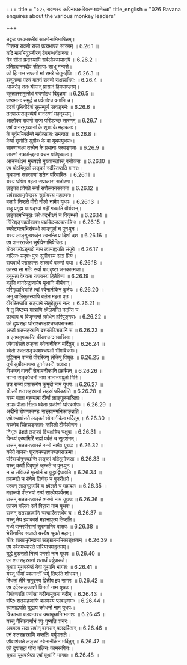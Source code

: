 +++
title = "०२६ रावणस्य कपिनायकविवरणश्रवणेच्छा"
title_english = "026 Ravana enquires about the various monkey leaders"

+++

तद्वचः पथ्यमक्लीबं सारणेनाभिभाषितम्।  
निशम्य रावणो राजा प्रत्यभाषत सारणम् ॥ 6.26.1 ॥   
यदि मामभियुञ्जीरन् देवगन्धर्वदानवाः।  
नैव सीतां प्रदास्यामि सर्वलोकभयादपि ॥ 6.26.2 ॥   
प्रतिप्रदानमद्यैव सीतायाः साधु मन्यसे।  
को हि नाम सपत्नो मां समरे जेतुमर्हति ॥ 6.26.3 ॥   
इत्युक्त्वा परुषं वाक्यं रावणो राक्षसाधिपः ॥ 6.26.4 ॥   
आरुरोह ततः श्रीमान् प्रासादं हिमपाण्डरम्।  
बहुतालसमुत्सेधं रावणोऽथ दिदृक्षया ॥ 6.26.5 ॥   
पश्यमानः समुद्रं च पर्वतांश्च वनानि च।  
ददर्श पृथिवीदेशं सुसम्पूर्णं प्लवङ्गमैः ॥ 6.26.6 ॥   
तदपारमसङ्ख्येयं वानराणां महद्बलम्।  
आलोक्य रावणो राजा परिपप्रच्छ सारणम् ॥ 6.26.7 ॥   
एषां वानरमुख्यानां के शूराः के महाबलाः।  
के पूर्वमभिवर्तन्ते महोत्साहाः समन्ततः ॥ 6.26.8 ॥   
केषां शृणोति सुग्रीवः के वा यूथपयूथपाः।  
सारणाचक्ष्व तत्त्वेन के प्रधानाः प्लवङ्गमाः ॥ 6.26.9 ॥   
सारणो राक्षसेन्द्रस्य वचनं परिपृच्छतः।  
आचचक्षेऽथ मुख्यज्ञो मुख्यांस्तांस्तु वनौकसः ॥ 6.26.10 ॥   
एष योऽभिमुखो लङ्कां नर्दंस्तिष्ठति वानरः।  
यूथपानां सहस्राणां शतेन परिवारितः ॥ 6.26.11 ॥   
यस्य घोषेण महता सप्राकारा सतोरणा।  
लङ्का प्रवेपते सर्वा सशैलवनकानना ॥ 6.26.12 ॥   
सर्वशाखामृगेन्द्रस्य सुग्रीवस्य महात्मनः।  
बलाग्रे तिष्ठते वीरो नीलो नामैष यूथपः ॥ 6.26.13 ॥   
बाहू प्रगृह्य यः पद्भ्यां महीं गच्छति वीर्यवान्।  
लङ्कामभिमुखः क्रोधादभीक्ष्णं च विजृम्भते ॥ 6.26.14 ॥   
गिरिशृङ्गप्रतीकाशः पद्मकिञ्जल्कसन्निभः ॥ 6.26.15 ॥   
स्फोटयत्यभिसंरब्धो लाङ्गूलं च पुनःपुनः।  
यस्य लाङ्गूलशब्देन स्वनन्ति प्र दिशो दश ॥ 6.26.16 ॥   
एष वानरराजेन सुग्रीवेणाभिषेचितः।  
योवराज्येऽङ्गदो नाम त्वामाह्वयति संयुगे ॥ 6.26.17 ॥   
वालिनः सदृशः पुत्रः सुग्रीवस्य सदा प्रियः।  
राघवार्थे पराक्रान्तः शक्रार्थे वरुणो यथा ॥ 6.26.18 ॥   
एतस्य सा मतिः सर्वा यद् दृष्टा जनकात्मजा।  
हनूमता वेगवता राघवस्य हितैषिणा ॥ 6.26.19 ॥   
बहूनि वानरेन्द्राणामेष यूथानि वीर्यवान्।  
परिगृह्याभियाति त्वां स्वेनानीकेन दुर्जयः ॥ 6.26.20 ॥   
अनु वालिसुतस्यापि बलेन महता वृतः।  
वीरस्तिष्ठति सङ्ग्रामे सेतुहेतुरयं नलः ॥ 6.26.21 ॥   
ये तु विष्टभ्य गात्राणि क्ष्वेलयन्ति नदन्ति च।  
उत्थाय च विजृम्भन्ते क्रोधेन हरिपुङ्गवाः ॥ 6.26.22 ॥   
एते दुष्प्रसहा घोराश्चण्डाश्चण्डपराक्रमाः।  
अष्टौ शतसहस्राणि दशकोटिशतानि च ॥ 6.26.23 ॥   
य एनमनुगच्छन्ति वीराश्चन्दनवासिनः।  
एषैवाशंसते लङ्कां स्वेनानीकेन मर्दितुम् ॥ 6.26.24 ॥   
श्वेतो रजतसङ्काशश्चपलो भीमविक्रमः।  
बुद्धिमान् वानरो वीरस्त्रिषु लोकेषु विश्रुतः ॥ 6.26.25 ॥   
तूर्णं सुग्रीवमागम्य पुनर्गच्छति सत्वरः।  
विभजन् वानरीं सेनामनीकानि प्रहर्षयन् ॥ 6.26.26 ॥   
नाम्ना सङ्कोचनो नाम नानानगयुतो गिरिः।  
तत्र राज्यं प्रशास्त्येष कुमुदो नाम यूथपः ॥ 6.26.27 ॥   
योऽसौ शतसहस्राणां सहस्रं परिकर्षति ॥ 6.26.28 ॥   
यस्य वाला बहुव्यामा दीर्घा लाङ्गूलमाश्रिताः।  
ताम्राः पीताः सिताः श्वेताः प्रकीर्णा घोरकर्मणः ॥ 6.26.29 ॥   
अदीनो रोषणश्चण्डः सङ्ग्राममभिकाङ्क्षति।  
एषोऽप्याशंसते लङ्कां स्वेनानीकेन मर्दितुम् ॥ 6.26.30 ॥   
यस्त्वेष सिंहसङ्काशः कपिलो दीर्घलोचनः।  
निभृतः प्रेक्षते लङ्कां दिधक्षन्निव चक्षुषा ॥ 6.26.31 ॥   
विन्ध्यं कृष्णगिरिं सह्यं पर्वतं च सुदर्शनम्।  
राजन् सततमध्यास्ते रम्भो नामैष यूथपः ॥ 6.26.32 ॥   
यमेते वानराः शूराश्चण्डाश्चण्डपराक्रमाः।  
परिवार्यानुगच्छन्ति लङ्कां मर्दितुमोजसा ॥ 6.26.33 ॥   
यस्तु कर्णौ विवृणुते जृम्भते च पुनःपुनः।  
न च संविजते मृत्योर्न च युद्धाद्विधावति ॥ 6.26.34 ॥   
प्रकम्पते च रोषेण तिर्यक् च पुनरीक्षते।  
पश्यन् लाङ्गूलमपि च क्ष्वेलते च महाबलः ॥ 6.26.35 ॥   
महाजवो वीतभयो रम्यं साल्वेयपर्वतम्।  
राजन् सततमध्यास्ते शरभो नाम यूथपः ॥ 6.26.36 ॥   
एतस्य बलिनः सर्वे विहारा नाम यूथपाः।  
राजन् शतसहस्राणि चत्वारिंशत्तथैव च ॥ 6.26.37 ॥   
यस्तु मेघ इवाकाशं महानावृत्य तिष्ठति।  
मध्ये वानरवीराणां सुराणामिव वासवः ॥ 6.26.38 ॥   
भेरीणामिव सन्नादो यस्यैष श्रूयते महान्।  
घोषः शाखामृगेन्द्राणां सङ्ग्राममभिकाङ्क्षताम् ॥ 6.26.39 ॥   
एष पर्वतमध्यास्ते पारियात्रमनुत्तमम्।  
युद्धे दुष्प्रसहो नित्यं पनसो नाम यूथपः ॥ 6.26.40 ॥   
एनं शतसहस्राणां शतार्धं पर्युपासते।  
यूथपा यूथपश्रेष्ठं येषां यूथानि भागशः ॥ 6.26.41 ॥   
यस्तु भीमां प्रवल्गन्तीं चमूं तिष्ठति शोभयन्।  
स्थितां तीरे समुद्रस्य द्वितीय इव सागरः ॥ 6.26.42 ॥   
एष दर्दरसङ्काशो विनतो नाम यूथपः।  
पिबंश्चरति पर्णासां नदीनामुत्तमां नदीम् ॥ 6.26.43 ॥   
षष्टिः शतसहस्राणि बलमस्य प्लवङ्गमाः ॥ 6.26.44 ॥   
त्वामाह्वयति युद्धाय क्रोधनो नाम यूथपः।  
विक्रान्ता बलवन्तश्च यथायूथानि भागशः ॥ 6.26.45 ॥   
यस्तु गैरिकवर्णाभं वपुः पुष्यति वानरः।  
अवमत्य सदा सर्वान् वानरान् बलदर्पितान् ॥ 6.26.46 ॥   
एनं शतसहस्राणि सप्ततिः पर्युपासते।  
एषैवाशंसते लङ्कां स्वेनानीकेन मर्दितुम् ॥ 6.26.47 ॥   
एते दुष्प्रसहा घोरा बलिनः कामरूपिणः।  
यूथपा यूथपश्रेष्ठा एषां यूथानि भागशः ॥ 6.26.48 ॥   

